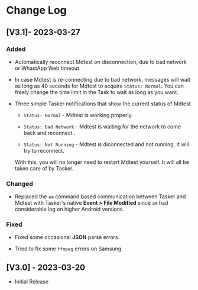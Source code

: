 # Change Log
 
 ## [V3.1]- 2023-03-27
 
### Added

- Automatically reconnect Mdtest on disconnection, due to bad network or WhastApp Web timeout.

- In case Mdtest is re-connecting due to bad network, messages will wait as long as 40 seconds for Mdtest to acquire `Status: Normal`. You can freely change the time limit in the Task to wait as long as you want.

- Three simple Tasker notifications that show the current status of Mdtest.
  - `Status: Normal` - Mdtest is working properly.
  
  - `Status: Bad Network` - Mdtest is waiting for the network to come back and reconnect .
  
  - `Status: Not Running` - Mdtest is diconnected and not running. It will try to reconnect.
  
  With this, you will no longer need to restart Mdtest yourself. It will all be taken care of by Tasker.
 
### Changed
  
- Replaced the `am` command based communication between Tasker and Mdtest with Tasker's native **Event > File Modified** since `am` had considerable lag on higher Android versions.
 
### Fixed
 
- Fixed some occasional **JSON** parse errors.

- Tried to fix some `ffmpeg` errors on Samsung.
 
## [V3.0] - 2023-03-20
 
- Initial Release
 
